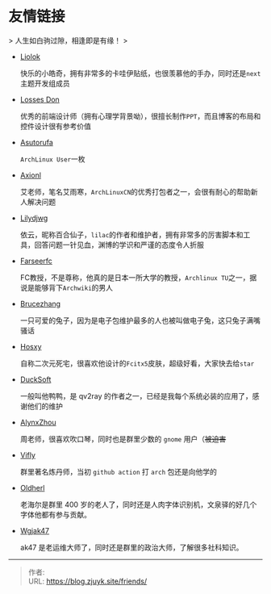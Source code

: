 # 友情链接


&gt; 人生如白驹过隙，相逢即是有缘！
&gt;




- [Liolok](https://liolok.com/)

    快乐的小皓奇，拥有非常多的卡哇伊贴纸，也很羡慕他的手办，同时还是`next`主题开发组成员

- [Losses Don](https://roriri.one/)

    优秀的前端设计师（拥有心理学背景呦），很擅长制作`PPT`，而且博客的布局和控件设计很有参考价值

- [Asutorufa](https://asutorufa.github.io/)

    `ArchLinux User`一枚
    
- [Axionl](https://axionl.me/)

    艾老师，笔名艾雨寒，`ArchLinuxCN`的优秀打包者之一，会很有耐心的帮助新人解决问题

- [Lilydjwg](https://blog.lilydjwg.me/)

    依云，昵称百合仙子，`lilac`的作者和维护者，拥有非常多的厉害脚本和工具，回答问题一针见血，渊博的学识和严谨的态度令人折服

- [Farseerfc](https://farseerfc.me/)

    FC教授，不是尊称，他真的是日本一所大学的教授，`Archlinux TU`之一，据说是能够背下`Archwiki`的男人

- [Brucezhang](https://brucezhang1993.github.io/)

    一只可爱的兔子，因为是电子包维护最多的人也被叫做电子兔，这只兔子满嘴骚话

- [Hosxy](https://hosxy.github.io/)

    自称二次元死宅，很喜欢他设计的`Fcitx5`皮肤，超级好看，大家快去给`star`

- [DuckSoft](https://www.ducksoft.site/)

	一般叫他鸭鸭，是 qv2ray 的作者之一，已经是我每个系统必装的应用了，感谢他们的维护

- [AlynxZhou](https://sh.alynx.one/)

	周老师，很喜欢吹口琴，同时也是群里少数的 `gnome` 用户（~~被迫害~~

- [Vifly](https://viflythink.com/)

	群里著名炼丹师，当初 `github action` 打 `arch` 包还是向他学的

- [Oldherl](https://blog.oldherl.one)

	老海尔是群里 400 岁的老人了，同时还是人肉字体识别机，文泉驿的好几个字体他都有参与贡献。

- [Wgjak47](https://wgjak47.me/tech)

	ak47 是老运维大师了，同时还是群里的政治大师，了解很多社科知识。


---

> 作者:   
> URL: https://blog.zjuyk.site/friends/  

